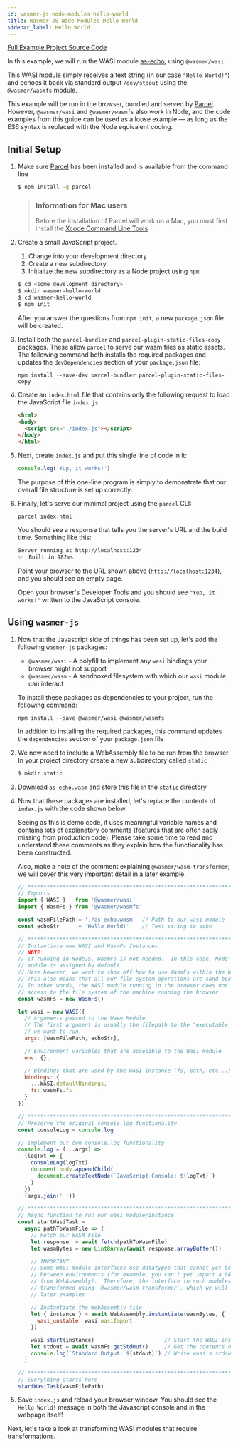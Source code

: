 ```yaml
---
id: wasmer-js-node-modules-hello-world
title: Wasmer-JS Node Modules Hello World
sidebar_label: Hello World
---
```


[Full Example Project Source Code](https://github.com/wasmerio/docs.wasmer.io/tree/master/docs/wasmer-js/node-modules/examples/hello-world)

In this example, we will run the WASI module [as-echo](https://github.com/torch2424/as-echo), using `@wasmer/wasi`. 

This WASI module simply receives a text string (in our case `"Hello World!"`) and echoes it back via standard output `/dev/stdout` using the `@wasmer/wasmfs` module.

This example will be run in the browser, bundled and served by [Parcel](https://parceljs.org/).   However, `@wasmer/wasi` and `@wasmer/wasmfs` also work in Node, and the code examples from this guide can be used as a loose example &mdash; as long as the ES6 syntax is replaced with the Node equivalent coding.

## Initial Setup

1. Make sure [Parcel](https://parceljs.org/) has been installed and is available from the command line

    ```bash
    $ npm install -g parcel
    ```

    > ### Information for Mac users
    > Before the installation of Parcel will work on a Mac, you must first install the [Xcode Command Line Tools](https://developer.apple.com/download/more/?=for%20Xcode)

1. Create a small JavaScript project.
    1. Change into your development directory
    2. Create a new subdirectory
    3. Initialize the new subdirectory as a Node project using `npm`:

    ```bash
    $ cd <some_development_directory>
    $ mkdir wasmer-hello-world
    $ cd wasmer-hello-world
    $ npm init
    ```

    After you answer the questions from `npm init`, a new `package.json` file will be created.

1. Install both the `parcel-bundler` and `parcel-plugin-static-files-copy` packages.  These allow `parcel` to serve our wasm files as static assets.  The following command both installs the required packages and updates the `devDependencies` section of your `package.json` file:

    `npm install --save-dev parcel-bundler parcel-plugin-static-files-copy`

1. Create an `index.html` file that contains only the following request to load the JavaScript file `index.js`:

    ```html
    <html>
    <body>
      <script src="./index.js"></script>
    </body>
    </html>
    ```

1. Next, create `index.js` and put this single line of code in it:

    ```javascript
    console.log('Yup, it works!')
    ```
    
    The purpose of this one-line program is simply to demonstrate that our overall file structure is set up correctly:

1. Finally, let's serve our minimal project using the `parcel` CLI:

    `parcel index.html`
    
    You should see a response that tells you the server's URL and the build time.  Something like this:
    
    ```bash
    Server running at http://localhost:1234 
    ✨  Built in 982ms.
    ```

    Point your browser to the URL shown above ([`http://localhost:1234`](`http://localhost:1234`)), and you should see an empty page.
    
    Open your browser's Developer Tools and you should see `"Yup, it works!"` written to the JavaScript console.

## Using `wasmer-js`

1. Now that the Javascript side of things has been set up, let's add the following `wasmer-js` packages: 

    - `@wasmer/wasi` - A polyfill to implement any `wasi` bindings your browser might not support
    - `@wasmer/wasm` - A sandboxed filesystem with which our `wasi` module can interact

    To install these packages as dependencies to your project, run the following command:

    `npm install --save @wasmer/wasi @wasmer/wasmfs`
    
    In addition to installing the required packages, this command updates the `dependencies` section of your `package.json` file

1. We now need to include a WebAssembly file to be run from the browser.  In your project directory create a new subdirectory called `static`

    ```bash
    $ mkdir static
    ```

1. Download [`as-echo.wasm`](https://github.com/wasmerio/docs.wasmer.io/raw/master/docs/wasmer-js/node-modules/examples/hello-world/static/as-echo.wasm) and store this file in the `static` directory

1. Now that these packages are installed, let's replace the contents of `index.js` with the code shown below.

    Seeing as this is demo code, it uses meaningful variable names and contains lots of explanatory comments (features that are often sadly missing from production code).  Please take some time to read and understand these comments as they explain how the functionality has been constructed.
    
    Also, make a note of the comment explaining `@wasmer/wasm-transformer`; we will cover this very important detail in a later example.


    ```javascript
    // *****************************************************************************
    // Imports
    import { WASI }   from '@wasmer/wasi'
    import { WasmFs } from '@wasmer/wasmfs'

    const wasmFilePath = './as-echo.wasm'  // Path to our wasi module
    const echoStr      = 'Hello World!'    // Text string to echo

    // *****************************************************************************
    // Instantiate new WASI and WasmFs Instances
    // NOTE:
    // If running in NodeJS, WasmFs is not needed.  In this case, Node's native FS
    // module is assigned by default.
    // Here however, we want to show off how to use WasmFs within the browser.
    // This also means that all our file system operations are sand-boxed.
    // In other words, the WASI module running in the browser does not have any
    // access to the file system of the machine running the browser
    const wasmFs = new WasmFs()

    let wasi = new WASI({
      // Arguments passed to the Wasm Module
      // The first argument is usually the filepath to the "executable wasi module"
      // we want to run.
      args: [wasmFilePath, echoStr],

      // Environment variables that are accesible to the Wasi module
      env: {},

      // Bindings that are used by the WASI Instance (fs, path, etc...)
      bindings: {
        ...WASI.defaultBindings,
        fs: wasmFs.fs
      }
    })

    // *****************************************************************************
    // Preserve the original console.log functionality
    const consoleLog = console.log

    // Implement our own console.log functionality
    console.log = (...args) =>
      (logTxt => {
        consoleLog(logTxt)
        document.body.appendChild(
          document.createTextNode(`JavaScript Console: ${logTxt}`)
        )
      })
      (args.join(' '))

    // *****************************************************************************
    // Async function to run our wasi module/instance
    const startWasiTask =
      async pathToWasmFile => {
        // Fetch our WASM File
        let response  = await fetch(pathToWasmFile)
        let wasmBytes = new Uint8Array(await response.arrayBuffer())

        // IMPORTANT:
        // Some WASI module interfaces use datatypes that cannot yet be transferred
        // between environments (for example, you can't yet import a 64-bit integer
        // from WebAssembly).  Therefore, the interface to such modules has to be
        // transformed using `@wasmer/wasm-transformer`, which we will cover in
        // later examples

        // Instantiate the WebAssembly file
        let { instance } = await WebAssembly.instantiate(wasmBytes, {
          wasi_unstable: wasi.wasiImport
        })

        wasi.start(instance)                      // Start the WASI instance
        let stdout = await wasmFs.getStdOut()     // Get the contents of /dev/stdout
        console.log(`Standard Output: ${stdout}`) // Write wasi's stdout to the DOM
      }

    // *****************************************************************************
    // Everything starts here
    startWasiTask(wasmFilePath)
    ```

1. Save `index.js`  and reload your browser window.  You should see the `Hello World!` message in both the Javascript console and in the webpage itself!

Next, let's take a look at transforming WASI modules that require transformations.
